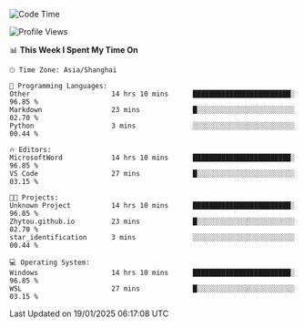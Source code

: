 <!--START_SECTION:waka-->
![Code Time](http://img.shields.io/badge/Code%20Time-2%2C219%20hrs%2040%20mins-blue)

![Profile Views](http://img.shields.io/badge/Profile%20Views-1-blue)

📊 **This Week I Spent My Time On** 

```text
🕑︎ Time Zone: Asia/Shanghai

💬 Programming Languages: 
Other                    14 hrs 10 mins      ████████████████████████░   96.85 % 
Markdown                 23 mins             █░░░░░░░░░░░░░░░░░░░░░░░░   02.70 % 
Python                   3 mins              ░░░░░░░░░░░░░░░░░░░░░░░░░   00.44 % 

🔥 Editors: 
MicrosoftWord            14 hrs 10 mins      ████████████████████████░   96.85 % 
VS Code                  27 mins             █░░░░░░░░░░░░░░░░░░░░░░░░   03.15 % 

🐱‍💻 Projects: 
Unknown Project          14 hrs 10 mins      ████████████████████████░   96.85 % 
Zhytou.github.io         23 mins             █░░░░░░░░░░░░░░░░░░░░░░░░   02.70 % 
star_identification      3 mins              ░░░░░░░░░░░░░░░░░░░░░░░░░   00.44 % 

💻 Operating System: 
Windows                  14 hrs 10 mins      ████████████████████████░   96.85 % 
WSL                      27 mins             █░░░░░░░░░░░░░░░░░░░░░░░░   03.15 % 
```


 Last Updated on 19/01/2025 06:17:08 UTC
<!--END_SECTION:waka-->